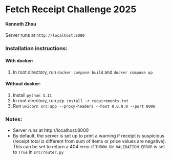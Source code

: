 # Fetch Receipt Challenge 2025
#### Kenneth Zhou

Server runs at `http://localhost:8000`

### Installation instructions: 

#### With docker:
1. In root directory, run `docker compose build` and `docker compose up`

#### Without docker: 
1. Install `python 3.11`
2. In root directory, run `pip install -r requirements.txt`
3. Run `uvicorn src:app --proxy-headers --host 0.0.0.0 --port 8000`

### Notes:
- Server runs at http://localhost:8000
- By default, the server is set up to print a warning if receipt is suspicious (receipt total is different from sum of items or price values are negative). This can be set to return a 404 error if `THROW_ON_VALIDATION_ERROR` is set to `True` in `src/router.py`